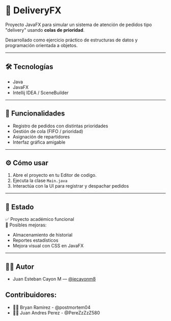 # 🚚 DeliveryFX

Proyecto JavaFX para simular un sistema de atención de pedidos tipo "delivery" usando **colas de prioridad**.

Desarrollado como ejercicio práctico de estructuras de datos y programación orientada a objetos.

---

## 🛠️ Tecnologías

- Java
- JavaFX
- Intellij IDEA / SceneBuilder

---

## 🔄 Funcionalidades

- Registro de pedidos con distintas prioridades
- Gestión de cola (FIFO / prioridad)
- Asignación de repartidores
- Interfaz gráfica amigable

---

## ⚙️ Cómo usar

1. Abre el proyecto en tu Editor de codigo.
2. Ejecuta la clase `Main.java`
3. Interactúa con la UI para registrar y despachar pedidos

---

## 📌 Estado

✅ Proyecto académico funcional  
🚀 Posibles mejoras:
- Almacenamiento de historial
- Reportes estadísticos
- Mejora visual con CSS en JavaFX

---

## 🧑‍💻 Autor
- Juan Esteban Cayon M — [@jecayonm8](https://github.com/jecayonm8)
## Contribuidores:
- 👨‍💻 Bryan Ramirez - @postmortem04
- 👨‍💻 Juan Andres Perez - @PereZzZzZ580
